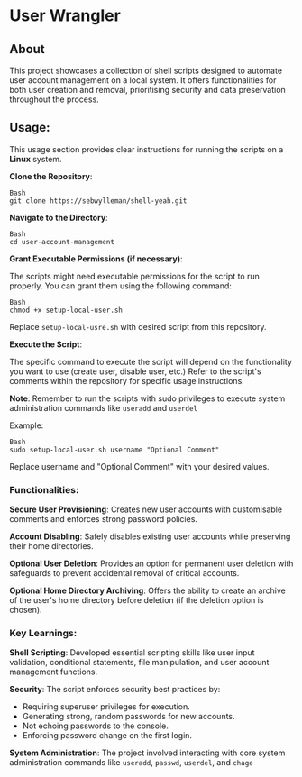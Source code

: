 # User Wrangler

## About

This project showcases a collection of shell scripts designed to automate user account management on a local system. It offers functionalities for both user creation and removal, prioritising security and data preservation throughout the process.

## Usage:

This usage section provides clear instructions for running the scripts on a **Linux** system.

**Clone the Repository**:

```
Bash
git clone https://sebwylleman/shell-yeah.git
```

**Navigate to the Directory**:

```
Bash
cd user-account-management
```

**Grant Executable Permissions (if necessary)**:

The scripts might need executable permissions for the script to run properly. You can grant them using the following command:

```
Bash
chmod +x setup-local-user.sh
```
Replace ```setup-local-usre.sh``` with desired script from this repository.

**Execute the Script**:

The specific command to execute the script will depend on the functionality you want to use (create user, disable user, etc.) Refer to the script's comments within the repository for specific usage instructions.

**Note**: Remember to run the scripts with sudo privileges to execute system administration commands like `useradd` and `userdel`

Example:

```
Bash
sudo setup-local-user.sh username "Optional Comment"
```

Replace username and "Optional Comment" with your desired values.

### Functionalities:

**Secure User Provisioning**: Creates new user accounts with customisable comments and enforces strong password policies.

**Account Disabling**: Safely disables existing user accounts while preserving their home directories.

**Optional User Deletion**: Provides an option for permanent user deletion with safeguards to prevent accidental removal of critical accounts.

**Optional Home Directory Archiving**: Offers the ability to create an archive of the user's home directory before deletion (if the deletion option is chosen).

### Key Learnings:

**Shell Scripting**: Developed essential scripting skills like user input validation, conditional statements, file manipulation, and user account management functions.

**Security**: The script enforces security best practices by:

- Requiring superuser privileges for execution.
- Generating strong, random passwords for new accounts.
- Not echoing passwords to the console.
- Enforcing password change on the first login.

**System Administration**: The project involved interacting with core system administration commands like `useradd`, `passwd`, `userdel`, and `chage`
